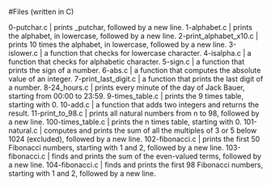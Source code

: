 #Files (written in C)

0-putchar.c | prints _putchar, followed by a new line.
1-alphabet.c | prints the alphabet, in lowercase, followed by a new line.
2-print_alphabet_x10.c | prints 10 times the alphabet, in lowercase, followed by a new line.
3-islower.c | a function that checks for lowercase character.
4-isalpha.c | a function that checks for alphabetic character.
5-sign.c | a function that prints the sign of a number.
6-abs.c | a function that computes the absolute value of an integer.
7-print_last_digit.c | a function that prints the last digit of a number.
8-24_hours.c |  prints every minute of the day of Jack Bauer, starting from 00:00 to 23:59.
9-times_table.c | prints the 9 times table, starting with 0.
10-add.c | a function that adds two integers and returns the result.
11-print_to_98.c |  prints all natural numbers from n to 98, followed by a new line.
100-times_table.c | prints the n times table, starting with 0.
101-natural.c | computes and prints the sum of all the multiples of 3 or 5 below 1024 (excluded), followed by a new line.
102-fibonacci.c |  prints the first 50 Fibonacci numbers, starting with 1 and 2, followed by a new line.
103-fibonacci.c |  finds and prints the sum of the even-valued terms, followed by a new line.
104-fibonacci.c | finds and prints the first 98 Fibonacci numbers, starting with 1 and 2, followed by a new line.
